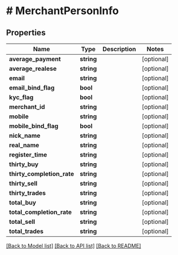 # # MerchantPersonInfo

## Properties

Name | Type | Description | Notes
------------ | ------------- | ------------- | -------------
**average_payment** | **string** |  | [optional]
**average_realese** | **string** |  | [optional]
**email** | **string** |  | [optional]
**email_bind_flag** | **bool** |  | [optional]
**kyc_flag** | **bool** |  | [optional]
**merchant_id** | **string** |  | [optional]
**mobile** | **string** |  | [optional]
**mobile_bind_flag** | **bool** |  | [optional]
**nick_name** | **string** |  | [optional]
**real_name** | **string** |  | [optional]
**register_time** | **string** |  | [optional]
**thirty_buy** | **string** |  | [optional]
**thirty_completion_rate** | **string** |  | [optional]
**thirty_sell** | **string** |  | [optional]
**thirty_trades** | **string** |  | [optional]
**total_buy** | **string** |  | [optional]
**total_completion_rate** | **string** |  | [optional]
**total_sell** | **string** |  | [optional]
**total_trades** | **string** |  | [optional]

[[Back to Model list]](../../README.md#models) [[Back to API list]](../../README.md#endpoints) [[Back to README]](../../README.md)
